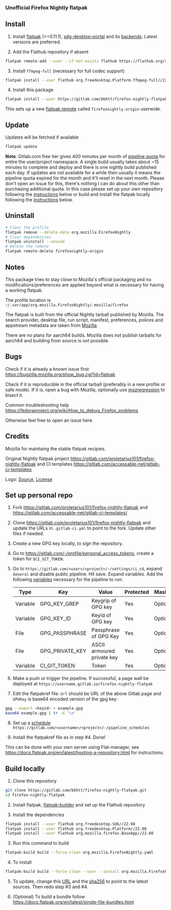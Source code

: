 ### Unofficial Firefox Nightly flatpak

## Install

1. Install [flatpak](https://flatpak.org/setup/) (>=0.11.1), [xdg-desktop-portal](https://github.com/flatpak/xdg-desktop-portal) and its [backends](https://github.com/flatpak/xdg-desktop-portal#using-portals). Latest versions are preferred.

2. Add the Flathub repository if absent

```bash
flatpak remote-add --user --if-not-exists flathub https://flathub.org/repo/flathub.flatpakrepo
```

3. Install `ffmpeg-full` (necessary for full codec support)

```bash
flatpak install --user flathub org.freedesktop.Platform.ffmpeg-full//22.08
```

4. Install this package

```bash
flatpak install --user https://gitlab.com/bbhtt/firefox-nightly-flatpak/-/raw/main/firefox-nightly.flatpakref
```

This sets up a new [flatpak remote](https://man7.org/linux/man-pages/man5/flatpak-remote.5.html) called `firefoxnightly-origin` userwide.

## Update

Updates will be fetched if available

```bash
flatpak update
```

**Note**. Gitlab.com free tier gives 400 minutes per month of [pipeline quota](https://about.gitlab.com/blog/2020/09/01/ci-minutes-update-free-users/#changes-to-the-gitlabcom-free-tier) for entire the user/project namespace.
A single build usually takes about ~15 minutes to complete and deploy and there is one nightly build published each day.
If updates are not available for a while then usually it means the pipeline quota expired for the month and it'll reset in
the next month. Please don't open an issue for this, there's nothing I can do about this other than purchasing additional quota.
In this case please set up your own repository following the [instructions](https://gitlab.com/bbhtt/firefox-nightly-flatpak#set-up-personal-repo) below or build and install
the flatpak locally following the [instructions](https://gitlab.com/bbhtt/firefox-nightly-flatpak#build-locally) below.

## Uninstall

```bash
# Clear the profile
flatpak remove --delete-data org.mozilla.FirefoxNightly
# Clear dependencies
flatpak uninstall --unused
# Delete the remote
flatpak remote-delete firefoxnightly-origin
```

## Notes

This package tries to stay close to Mozilla's official packaging and no modifications/preferences are applied beyond what is necessary for having a working flatpak.

The profile location is `~/.var/app/org.mozilla.FirefoxNightly/.mozilla/firefox`

The flatpak is built from the official Nightly tarball published by Mozilla. The search provider, desktop file, run script, manifest, preferences, polices and appstream metadata are taken from [Mozilla](https://hg.mozilla.org/mozilla-central/file/tip/taskcluster/docker/firefox-flatpak).

There are no plans for aarch64 builds. Mozilla does not publish tarballs for aarch64 and building from source is not possible.

## Bugs

Check if it is already a known issue first https://bugzilla.mozilla.org/show_bug.cgi?id=flatpak

Check if it is reproducible in the official tarball (preferably in a new profile or safe mode). If it is, open a bug with Mozilla, optionally use [mozregression](https://mozilla.github.io/mozregression/quickstart.html) to bisect it.

Common troubleshooting help https://fedoraproject.org/wiki/How_to_debug_Firefox_problems

Otherwise feel free to open an issue here.

## Credits

Mozilla for maintaing the stable flatpak recipies.

Original Nightly flatpak project https://gitlab.com/proletarius101/firefox-nightly-flatpak and CI templates https://gitlab.com/accessable-net/gitlab-ci-templates

Logo: [Source](https://www.creativetail.com/40-free-flat-animal-icons/), [License](https://www.creativetail.com/licensing/)

## Set up personal repo

1. Fork https://gitlab.com/proletarius101/firefox-nightly-flatpak and https://gitlab.com/accessable-net/gitlab-ci-templates/

2. Clone https://gitlab.com/proletarius101/firefox-nightly-flatpak and update the URLs in `.gitlab-ci.yml` to point to the fork. Update other files if needed.

3. Create a new GPG key locally, to sign the repository.

4. Go to https://gitlab.com/-/profile/personal_access_tokens, create a token for `$CI_GIT_TOKEN`.

5. Go to `https://gitlab.com/<user>/<project>/-/settings/ci_cd`, expand `General` and disable public pipeline. Hit save. Expand variables. Add the following [variables](https://docs.gitlab.com/ee/ci/variables/#add-a-cicd-variable-to-a-project) necessary for the pipeline to run:

   | Type     | Key            | Value                 | Protected | Masked   |
   |----------|----------------|-----------------------|-----------|----------|
   | Variable | GPG_KEY_GREP   | Keygrip of GPG key    | Yes       | Optional |
   | Variable | GPG_KEY_ID     | Keyid of GPG key      | Yes       | Optional |
   | File     | GPG_PASSPHRASE | Passphrase of GPG Key | Yes       | Optional |
   | File     | GPG_PRIVATE_KEY| ASCII armoured private key | Yes  | Optional |
   | Variable | CI_GIT_TOKEN   | Token                 | Yes       | Optional |

6. Make a push or trigger the pipeline. If successful, a page wall be deployed at `https://username.gitlab.io/firefox-nightly-flatpak`

7. Edit the flatpakref file: `Url` should be URL of the above Gitlab page and `GPGKey` is base64 encoded version of the gpg key:

```bash
gpg --export <keyid> > example.gpg
base64 example.gpg | tr -d '\n'
```

8. Set up a [schedule](https://docs.gitlab.com/ee/ci/pipelines/schedules.html) `https://gitlab.com/<username>/<project>/-/pipeline_schedules`

9. Install the flatpakref file as in step #4. Done!

This can be done with your own server using Flat-manager, see https://docs.flatpak.org/en/latest/hosting-a-repository.html for instructions.

## Build locally

1. Clone this repository


```bash
git clone https://gitlab.com/bbhtt/firefox-nightly-flatpak.git
cd firefox-nightly-flatpak
```

2. Install flatpak, [flatpak-builder](https://gitlab.com/bbhtt/firefox-nightly-flatpak.git) and set up the Flathub repository

3. Install the dependencies

```bash
flatpak install --user flathub org.freedesktop.Sdk//22.08
flatpak install --user flathub org.freedesktop.Platform//22.08
flatpak install --user flathub org.mozilla.firefox.BaseApp//22.08
```
3. Run this command to build

```bash
flatpak-build build --force-clean org.mozilla.FirefoxNightly.yaml
```

4. To install

```bash
flatpak-build build --force-clean --user --install org.mozilla.FirefoxNightly.yaml
```

5. To update, change this [URL](https://gitlab.com/bbhtt/firefox-nightly-flatpak/-/blob/77bc4cb34c58a460615a08f8f552b713e80fc5af/org.mozilla.FirefoxNightly.yaml#L152) and the [sha256](https://gitlab.com/bbhtt/firefox-nightly-flatpak/-/blob/77bc4cb34c58a460615a08f8f552b713e80fc5af/org.mozilla.FirefoxNightly.yaml#L153) to point to the latest sources. Then redo step #3 and #4.

6. (Optional) To build a bundle follow https://docs.flatpak.org/en/latest/single-file-bundles.html
